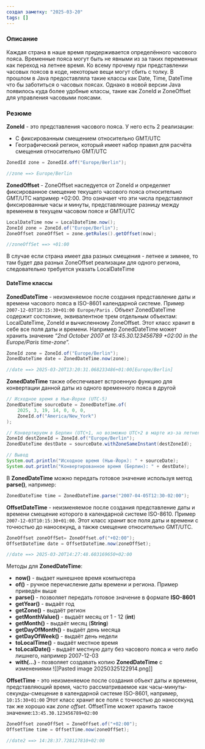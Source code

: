 ```yaml
---
создал заметку: "2025-03-20"
tags: []
---
```

### Описание
Каждая страна в наше время придерживается определённого часового пояса. Временные пояса могут быть не явными из за таких переменных как переход на летнее время. Ко всему прочему при представлении часовых поясов в коде, некоторые вещи могут сбить с толку.
В прошлом в Java  предоставляла такие классы как Date, Time, DateTime что бы заботиться о часовых поясах. Однако в новой версии Java появилось куда более удобные классы, такие как ZoneId и ZoneOffset для управления часовыми поясами.

### Резюме
**ZoneId** - это представления часового пояса. У него есть 2 реализации:
- С фиксированным смещением относительно GMT/UTC
-  Географический регион, который имеет набор правил для расчёта смещения относительно GMT/UTC

```Java title:" ZoneId for Berlin, Germany"
ZonedId zone = ZonedId.off("Europe/Berlin");

//zone ==> Europe/Berlin
```

**ZonedOffset**  - ZoneOffset наследуется от ZoneId и определяет фиксированное смещение текущего часового пояса относительно GMT/UTC например +02:00. Это означает что эти числа представляют фиксированные часы и минуты, представляющие разницу между временем в текущем часовом поясе и GMT/UTC

```Java
LocalDateTime now = LocalDateTime.now();
ZoneId zone = ZoneId.of("Europe/Berlin");
ZoneOffset zoneOffSet = zone.getRules().getOffset(now);

//zoneOffSet ==> +01:00

```

В случае если страна имеет два разных смещения - летнее и зимнее, то там будет два разных ZoneOffset реализации для одного региона, следовательно требуется указать LocalDateTime

#### **DateTime классы**  
**ZonedDateTime** -   неизменяемое после создания представление даты и времени часового пояса в ISO-8601 календарной системе. Пример `2007-12-03T10:15:30+01:00 Europe/Paris` . Объект ZonedDateTime содержит состояние, эквивалентное трем отдельным объектам: LocalDateTime, ZoneId и вычисленному ZoneOffset. Этот класс хранит в себе все поля даты и времени. Например ZonedDateTime может хранить значение *“2nd October 2007 at 13:45.30.123456789 +02:00 in the Europe/Paris time-zone”.*
	
```java title:"ZonedDateTime for the previous region"
ZoneId zone = ZoneId.of("Europe/Berlin");
ZonedDateTime date = ZonedDateTime.now(zone);

//date ==> 2025-03-20T13:20:31.068233486+01:00[Europe/Berlin]
```

**ZonedDateTime** также обеспечивает встроенную функцию для конвертации данной даты из одного временного пояса в другой

```Java title:"Convertation from onte time zone to another"
// Исходное время в Нью-Йорке (UTC-5)
ZonedDateTime sourceDate = ZonedDateTime.of(
	2025, 3, 19, 14, 0, 0, 0, 
	ZoneId.of("America/New_York")
);

// Конвертируем в Берлин (UTC+1, но возможно UTC+2 в марте из-за летнего времени)
ZoneId destZoneId = ZoneId.of("Europe/Berlin");
ZonedDateTime destDate = sourceDate.withZoneSameInstant(destZoneId);

// Вывод
System.out.println("Исходное время (Нью-Йорк): " + sourceDate);
System.out.println("Конвертированное время (Берлин): " + destDate);

```

В **ZonedDateTime** можно передать готовое значение используя метод **parse()**, например:
```java title:"example"
ZonedDateTime time = ZonedDateTime.parse("2007-04-05T12:30-02:00");
```

**OffsetDateTime** - неизменяемое после создания представление даты и времени смещение которого в календарной системе ISO-8610. Пример `2007-12-03T10:15:30+01:00`. Этот класс хранит все поля даты и времени с точностью до наносекунд, а также смещение относительно GMT/UTC.

```Java title:"OffetDateTime with 2 hours of offset form GMT/UTC"
ZoneOffset zoneOffSet= ZoneOffset.of("+02:00");
OffsetDateTime date = OffsetDateTime.now(zoneOffSet);

//date ==> 2025-03-20T14:27:48.603169650+02:00

```

Методы для **ZonedDateTime**:
- **now()** - выдает нынешнее время компьютера
- **of()** - ручное перечисление даты времени и региона. Пример приведён выше
- **parse()** - позволяет передать готовое значение в формате **ISO-8601**
- **getYear()** - выдаёт год
- **getZone()** - выдаёт регион
- **getMonthValue()** - выдаёт месяц от 1 - 12 (**int**)
- **getMonth()** - выдаёт месяц (**String**)
- **getDayOfMonth()** - выдаёт день месяца
- **getDayOfWeek()** - выдаёт день недели
- **toLocalTime()** - выдаёт местное время
- **toLocalDate()** - выдаёт местную дату без часового пояса и чего либо лишнего, например 2007-12-03
- **with(...)** - позволяет создавать копию **ZonedDateTime** с изменениями ![[Pasted image 20250325122914.png]]

**OffsetTime** - это неизменяемое после создания  объект даты и времени, представляющий время, часто рассматриваемое как часы-минуты-секунды-смещение в календарной системе ISO-8601, например, `10:15:30+01:00` Этот класс хранит все поля с точностью до наносекунд так же хорошо как _zone offset_. OffsetTime может хранить такое значение:`13:45.30.123456789+02:00`

```java title:"current OffsetTime with 2 hours of offset"
ZoneOffset zoneOffSet = ZoneOffset.of("+02:00");
OffsetTime time = OffsetTime.now(zoneOffSet);

//date2 ==> 14:28:37.728127810+02:00
```